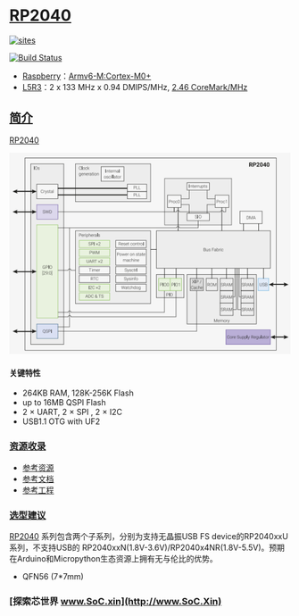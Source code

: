 ﻿# [RP2040](https://github.com/SoCXin/RP2040)

[![sites](http://182.61.61.133/link/resources/SoC.png)](http://www.SoC.Xin)

[![Build Status](https://github.com/SoCXin/RP2040/workflows/src/badge.svg)](https://github.com/SoCXin/RP2040/actions/workflows/src.yml)

* [Raspberry](https://www.raspberrypi.org/)：[Armv6-M:Cortex-M0+](https://github.com/SoCXin/Cortex)
* [L5R3](https://github.com/SoCXin/Level)：2 x 133 MHz x 0.94 DMIPS/MHz, [2.46 CoreMark/MHz](https://www.eembc.org/coremark/scores.php)

## [简介](https://github.com/SoCXin/RP2040/wiki)

[RP2040](https://github.com/SoCXin/RP2040)

[![sites](docs/RP2040.png)](https://www.raspberrypi.org/documentation/rp2040/getting-started/)

#### 关键特性

* 264KB RAM, 128K-256K Flash
* up to 16MB QSPI Flash
* 2 × UART, 2 × SPI , 2 × I2C
* USB1.1 OTG with UF2

### [资源收录](https://github.com/SoCXin)

* [参考资源](src/)
* [参考文档](docs/)
* [参考工程](project/)

### [选型建议](https://github.com/SoCXin)

[RP2040](https://github.com/SoCXin/RP2040) 系列包含两个子系列，分别为支持无晶振USB FS device的RP2040xxU系列，不支持USB的 RP2040xxN(1.8V-3.6V)/RP2040x4NR(1.8V-5.5V)。预期在Arduino和Micropython生态资源上拥有无与伦比的优势。

* QFN56 (7*7mm)

### [探索芯世界 www.SoC.xin](http://www.SoC.Xin)
